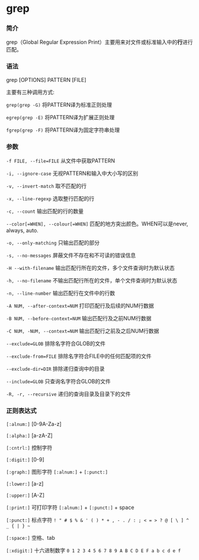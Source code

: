 # grep

### 简介
grep（Global Regular Expression Print）主要用来对文件或标准输入中的**行**进行匹配。

### 语法
grep [OPTIONS] PATTERN [FILE]

主要有三种调用方式:

`grep(grep -G)` 将PATTERN译为标准正则处理

`egrep(grep -E)` 将PATTERN译为扩展正则处理

`fgrep(grep -F)` 将PATTERN译为固定字符串处理

### 参数
`-f FILE, --file=FILE` 从文件中获取PATTERN

`-i, --ignore-case` 无视PATTERN和输入中大小写的区别

`-v, --invert-match` 取不匹配的行

`-x, --line-regexp` 选取整行匹配的行

`-c, --count` 输出匹配的行的数量

`--color[=WHEN], --colour[=WHEN]` 匹配的地方突出颜色。WHEN可以是never, always, auto.

`-o, --only-matching` 只输出匹配的部分

`-s, --no-messages` 屏蔽文件不存在和不可读的错误信息

`-H --with-filename` 输出匹配行所在的文件，多个文件查询时为默认状态

`-h, --no-filename` 不输出匹配行所在的文件，单个文件查询时为默认状态

`-n, --line-number` 输出匹配行在文件中的行数

`-A NUM, --after-context=NUM` 打印匹配行及后续的NUM行数据

`-B NUM, --before-context=NUM` 输出匹配行及之前NUM行数据

`-C NUM, -NUM, --context=NUM` 输出匹配行之前及之后NUM行数据

`--exclude=GLOB` 排除名字符合GLOB的文件

`--exclude-from=FILE` 排除名字符合FILE中的任何匹配项的文件

`--exclude-dir=DIR` 排除递归查询中的目录

`--include=GLOB` 只查询名字符合GLOB的文件

`-R, -r, --recursive` 递归的查询目录及目录下的文件

### 正则表达式

`[:alnum:]` [0-9A-Za-z]

`[:alpha:]` [a-zA-Z]

`[:cntrl:]` 控制字符

`[:digit:]` [0-9]

`[:graph:]` 图形字符 `[:alnum:]` + `[:punct:]`

`[:lower:]` [a-z]

`[:upper:]` [A-Z]

`[:print:]` 可打印字符 `[:alnum:]` + `[:punct:]` + space

`[:punct:]` 标点字符 `! " # $ % & ' ( ) * + , - . / : ; < = > ? @ [ \ ] ^ _ { | } ~`

`[:space:]` 空格、tab

`[:xdigit:]` 十六进制数字 `0 1 2 3 4 5 6 7 8 9 A B C D E F a b c d e f`
